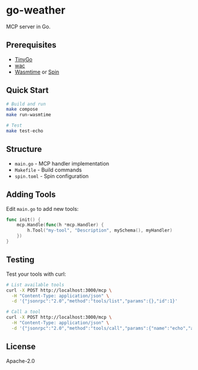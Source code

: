 # go-weather

MCP server in Go.

## Prerequisites

- [TinyGo](https://tinygo.org/getting-started/install/)
- [wac](https://github.com/bytecodealliance/wac) 
- [Wasmtime](https://wasmtime.dev/) or [Spin](https://developer.fermyon.com/spin)

## Quick Start

```bash
# Build and run
make compose
make run-wasmtime

# Test  
make test-echo
```

## Structure

- `main.go` - MCP handler implementation
- `Makefile` - Build commands
- `spin.toml` - Spin configuration

## Adding Tools

Edit `main.go` to add new tools:

```go
func init() {
    mcp.Handle(func(h *mcp.Handler) {
        h.Tool("my-tool", "Description", mySchema(), myHandler)
    })
}
```


## Testing

Test your tools with curl:

```bash
# List available tools
curl -X POST http://localhost:3000/mcp \
  -H "Content-Type: application/json" \
  -d '{"jsonrpc":"2.0","method":"tools/list","params":{},"id":1}'

# Call a tool
curl -X POST http://localhost:3000/mcp \
  -H "Content-Type: application/json" \
  -d '{"jsonrpc":"2.0","method":"tools/call","params":{"name":"echo","arguments":{"message":"test"}},"id":1}'
```

## License

Apache-2.0